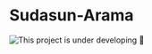 # Sudasun-Arama
![This project is under developing 🔴](https://github.com/user-attachments/assets/2d1d1ff4-084f-429b-b7b4-67a5e8df1170)

